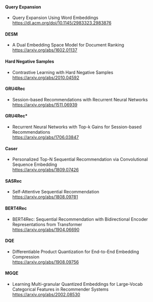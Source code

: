 #### Query Expansion  
- Query Expansion Using Word Embeddings  
https://dl.acm.org/doi/10.1145/2983323.2983876  

#### DESM  
- A Dual Embedding Space Model for Document Ranking  
https://arxiv.org/abs/1602.01137

#### Hard Negative Samples  
- Contrastive Learning with Hard Negative Samples  
https://arxiv.org/abs/2010.04592 

#### GRU4Rec  
- Session-based Recommendations with Recurrent Neural Networks  
https://arxiv.org/abs/1511.06939  

#### GRU4Rec*  
- Recurrent Neural Networks with Top-k Gains for Session-based Recommendations  
https://arxiv.org/abs/1706.03847  

#### Caser  
- Personalized Top-N Sequential Recommendation via Convolutional Sequence Embedding  
https://arxiv.org/abs/1809.07426 

#### SASRec  
- Self-Attentive Sequential Recommendation  
https://arxiv.org/abs/1808.09781   
  
#### BERT4Rec 
- BERT4Rec: Sequential Recommendation with Bidirectional Encoder Representations from Transformer  
https://arxiv.org/abs/1904.06690

#### DQE  
- Differentiable Product Quantization for End-to-End Embedding Compression  
https://arxiv.org/abs/1908.09756  

#### MGQE  
- Learning Multi-granular Quantized Embeddings for Large-Vocab Categorical Features in Recommender Systems  
https://arxiv.org/abs/2002.08530  



